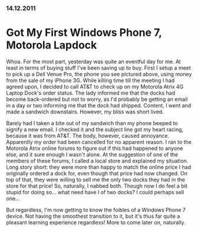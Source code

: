 ### 14.12.2011

# Got My First Windows Phone 7, Motorola Lapdock

Whoa. For the most part, yesterday was quite an eventful day for me. At least in terms of buying stuff I've been saving up to buy. First I setup a meet to pick up a Dell Venue Pro, the phone you see pictured above, using money from the sale of my iPhone 3G. While killing time till the meeting I had agreed upon, I decided to call AT&T to check up on my Motorola Atrix 4G Laptop Dock's order status. The lady informed me that the docks had become back-ordered but not to worry, as I'd probably be getting an email in a day or two informing me that the dock had shipped. Content, I went and made a sandwich downstairs. However, my bliss was short lived.

Barely had I taken a bite out of my sandwich than my phone beeped to signify a new email. I checked it and the subject line got my heart racing, because it was from AT&T. The body, however, caused annoyance. Apparently my order had been cancelled for no apparent reason. I ran to the Motorola Atrix online forums to figure out if this had happened to anyone else, and it sure enough I wasn't alone. At the suggestion of one of the members of these forums, I called a local store and explained my situation. Long story short: they were more than happy to match the online price I had originally ordered a dock for, even though that price had now changed. On top of that, they were willing to sell me the only two docks they had in the store for that price! So, naturally, I nabbed both. Though now I do feel a bit stupid for doing so... what need have I of two docks? I could perhaps sell one...

But regardless, I'm now getting to know the foibles of a Windows Phone 7 device. Not having the smoothest transition to it, but it's thus far quite a pleasant learning experience regardless! More to come later on, naturally.